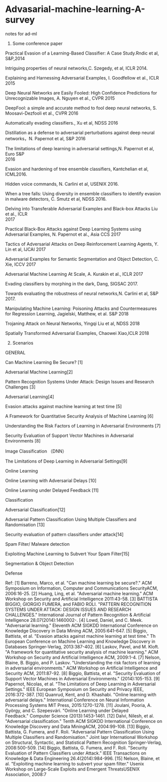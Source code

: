 # Advasarial-machine-learning-A-survey

 notes for ad-ml
1. Some conference paper

  Practical Evasion of a Learning-Based Classifier: A Case Study.Rndic et al, S&P,2014
  
  Intriguing properties of neural networks,C. Szegedy, et al, ICLR 2014.
  
  Explaining and Harnessing Adversarial Examples, I. Goodfellow et al., ICLR 2015
  
  Deep Neural Networks are Easily Fooled: High Confidence Predictions for Unrecognizable Images, A. Nguyen et al., CVPR 2015
  
  DeepFool: a simple and accurate method to fool deep neural networks, S. Moosavi-Dezfooli et al., CVPR 2016
  
  Automatically evading classifiers., Xu et al, NDSS 2016
  
  Distillation as a defense to adversarial perturbations against deep neural networks，N. Papernot et al, S&P 2016
  
  The limitations of deep learning in adversarial settings,N. Papernot et al, Euro S&P   
  2016
  
  Evasion and hardening of tree ensemble classifiers, Kantchelian et al, ICML2016.
  
  Hidden voice commands, N. Carlini et al, USENIX 2016.
  
  When a tree falls: Using diversity in ensemble classifiers to identify evasion in 
  malware detectors, C. Smutz et al, NDSS 2016.
  
  Delving into Transferable Adversarial Examples and Black-box Attacks Liu et al., ICLR   
  2017
  
  Practical Black-Box Attacks against Deep Learning Systems using Adversarial Examples, N. Papernot et al., Asia CCS 2017
  
  Tactics of Adversarial Attacks on Deep Reinforcement Learning Agents, Y. Lin et al, IJCAI 2017
  
  Adversarial Examples for Semantic Segmentation and Object Detection, C. Xie, ICCV 2017
  
  Adversarial Machine Learning At Scale, A. Kurakin et al., ICLR 2017
  
  Evading classifiers by morphing in the dark, Dang, SIGSAC 2017.
  
  Towards evaluating the robustness of neural networks,N. Carlini et al, S&P 2017.
  
  Manipulating Machine Learning: Poisoning Attacks and Countermeasures for Regression Learning, Jagielski, Matthew, et al. S&P 2018
  
  Trojaning Attack on Neural Networks, Yingqi Liu et al, NDSS 2018
  
  Spatially Transformed Adversarial Examples, Chaowei Xiao,ICLR 2018
  
  
2.  Scenarios

  GENERAL
  
  Can Machine Learning Be Secure? [1]
  
   Adversarial Machine Learning[2]
   
   Pattern Recognition Systems Under Attack: Design Issues and Research Challenges [3]
   
  Adversarial Learning[4]
  
   Evasion attacks against machine learning at test time [5]
   
   A Framework for Quantitative Security Analysis of Machine Learning [6]
   
   Understanding the Risk Factors of Learning in Adversarial Environments [7]
   
   Security Evaluation of Support Vector Machines in Adversarial Environments [8]
   
  Image Classification （DNN）
  
   The Limitations of Deep Learning in Adversarial Settings[9]
   
  Online Learning
  
   Online Learning with Adversarial Delays [10]
   
   Online Learning under Delayed Feedback [11]
   
  Classification
  
   Adversarial Classification[12]
   
   Adversarial Pattern Classification Using Multiple Classifiers and Randomisation [13]
   
   Security evaluation of pattern classifiers under attack[14] 
   
  Spam Filter/ Malware detection
  
  Exploiting Machine Learning to Subvert Your Spam Filter[15] 
  
 Segmentation & Object Detection
 
 Defense
 
 Ref:
 [1] Barreno, Marco, et al. "Can machine learning be secure?." ACM Symposium on Information, Computer and Communications SecurityACM, 2006:16-25.
[2] Huang, Ling, et al. "Adversarial machine learning." ACM Workshop on Security and Artificial Intelligence 2011:43-58.
[3] BATTISTA BIGGIO, GIORGIO FUMERA, and FABIO ROLI. "PATTERN RECOGNITION SYSTEMS UNDER ATTACK: DESIGN ISSUES AND RESEARCH CHALLENGES." International Journal of Pattern Recognition & Artificial Intelligence 28.07(2014):1460002-.
[4] Lowd, Daniel, and C. Meek. "Adversarial learning." Eleventh ACM SIGKDD International Conference on Knowledge Discovery in Data Mining ACM, 2005:641-647.
[5] Biggio, Battista, et al. "Evasion attacks against machine learning at test time." Th European Conference on Machine Learning and Knowledge Discovery in Databases Springer-Verlag, 2013:387-402.
[6] Laskov, Pavel, and M. Kloft. "A framework for quantitative security analysis of machine learning." ACM Workshop on Security and Artificial Intelligence ACM, 2009:1-4.
[7] Nelson, Blaine, B. Biggio, and P. Laskov. "Understanding the risk factors of learning in adversarial environments." ACM Workshop on Artificial Intelligence and Security ACM, 2011:87-92.
[8] Biggio, Battista, et al. "Security Evaluation of Support Vector Machines in Adversarial Environments." (2014):105-153.
[9] Papernot, Nicolas, et al. "The Limitations of Deep Learning in Adversarial Settings." IEEE European Symposium on Security and Privacy IEEE, 2016:372-387.
[10] Quanrud, Kent, and D. Khashabi. "Online learning with adversarial delays." International Conference on Neural Information Processing Systems MIT Press, 2015:1270-1278.
[11] Joulani, Pooria, A. György, and C. Szepesvári. "Online Learning under Delayed Feedback." Computer Science (2013):1453-1461.
[12] Dalvi, Nilesh, et al. "Adversarial classification." Tenth ACM SIGKDD International Conference on Knowledge Discovery and Data MiningACM, 2004:99-108.
[13] Biggio, Battista, G. Fumera, and F. Roli. "Adversarial Pattern Classification Using Multiple Classifiers and Randomisation." Joint Iapr International Workshop on Structural, Syntactic, and Statistical Pattern Recognition Springer-Verlag, 2008:500-509.
[14] Biggio, Battista, G. Fumera, and F. Roli. "Security Evaluation of Pattern Classifiers under Attack." IEEE Transactions on Knowledge & Data Engineering 26.4(2014):984-996.
[15] Nelson, Blaine, et al. "Exploiting machine learning to subvert your spam filter." Usenix Workshop on Large-Scale Exploits and Emergent ThreatsUSENIX Association, 2008:7


